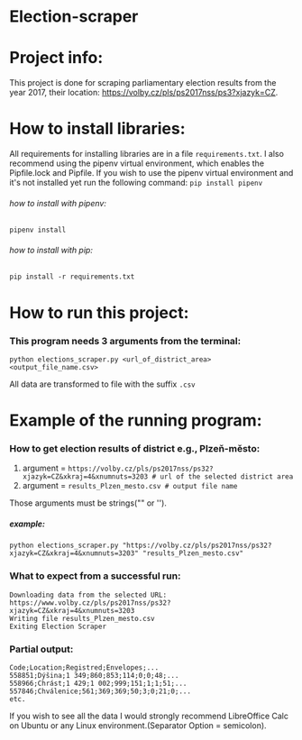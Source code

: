 # Election-scraper
# Project info:
This project is done for scraping parliamentary election results from the year 2017, their location: https://volby.cz/pls/ps2017nss/ps3?xjazyk=CZ.

# How to install libraries:
All requirements for installing libraries are in a file ```requirements.txt```. I also recommend using the pipenv virtual environment, which enables the Pipfile.lock and Pipfile. If you wish to use the pipenv virtual environment and it's not installed yet run the following command: 
    ```
    pip install pipenv
    ```
###### how to install with pipenv:
```pipenv install```
    
###### how to install with pip: 
```pip install -r requirements.txt```

# How to run this project:
### This program needs 3 arguments from the terminal:
```python elections_scraper.py <url_of_district_area> <output_file_name.csv> ```

All data are transformed to file with the suffix ```.csv```

# Example of the running program:
### How to get election results of district e.g., Plzeň-město:
1. argument = ```https://volby.cz/pls/ps2017nss/ps32?xjazyk=CZ&xkraj=4&xnumnuts=3203 # url of the selected district area```
2. argument = ```results_Plzen_mesto.csv # output file name```

Those arguments must be strings("" or '').

##### example:
```
python elections_scraper.py "https://volby.cz/pls/ps2017nss/ps32?xjazyk=CZ&xkraj=4&xnumnuts=3203" "results_Plzen_mesto.csv"
```

### What to expect from a successful run:
```
Downloading data from the selected URL: https://www.volby.cz/pls/ps2017nss/ps32?xjazyk=CZ&xkraj=4&xnumnuts=3203
Writing file results_Plzen_mesto.csv
Exiting Election Scraper
```

### Partial output:
```
Code;Location;Registred;Envelopes;...
558851;Dýšina;1 349;860;853;114;0;0;48;...
558966;Chrást;1 429;1 002;999;151;1;1;51;...
557846;Chválenice;561;369;369;50;3;0;21;0;...
etc.
```

If you wish to see all the data I would strongly recommend LibreOffice Calc on Ubuntu or any Linux environment.(Separator Option = semicolon).
